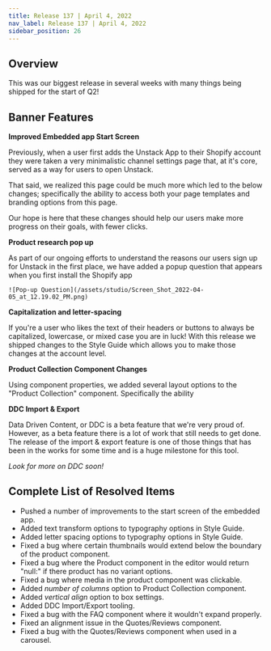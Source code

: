 ```yaml
---
title: Release 137 | April 4, 2022
nav_label: Release 137 | April 4, 2022
sidebar_position: 26
---
```


## Overview

This was our biggest release in several weeks with many things being shipped for the start of Q2!

## Banner Features

**Improved Embedded app Start Screen**

Previously, when a user first adds the Unstack App to their Shopify account they were taken a very minimalistic channel
settings page that, at it's core, served as a way for users to open Unstack.

That said, we realized this page could be much more which led to the below changes; specifically the ability to access
both your page templates and branding options from this page.

Our hope is here that these changes should help our users make more progress on their goals, with fewer clicks.

**Product research pop up**

As part of our ongoing efforts to understand the reasons our users sign up for Unstack in the first place, we have added
a popup question that appears when you first install the Shopify app

    ![Pop-up Question](/assets/studio/Screen_Shot_2022-04-05_at_12.19.02_PM.png)

**Capitalization and letter-spacing**

If you're a user who likes the text of their headers or buttons to always be capitalized, lowercase, or mixed case you
are in luck! With this release we shipped changes to the Style Guide which allows you to make those changes at the
account level.

**Product Collection Component Changes**

Using component properties, we added several layout options to the "Product Collection" component. Specifically the
ability

**DDC Import & Export**

Data Driven Content, or DDC is a beta feature that we're very proud of. However, as a beta feature there is a lot of
work that still needs to get done. The release of the import & export feature is one of those things that has been in
the works for some time and is a huge milestone for this tool.

*Look for more on DDC soon!*

## Complete List of Resolved Items

* Pushed a number of improvements to the start screen of the embedded app.
* Added text transform options to typography options in Style Guide.
* Added letter spacing options to typography options in Style Guide.
* Fixed a bug where certain thumbnails would extend below the boundary of the product component.
* Fixed a bug where the Product component in the editor would return "null:" if there product has no variant options.
* Fixed a bug where media in the product component was clickable.
* Added *number of columns* option to Product Collection component.
* Added *vertical align* option to box settings.
* Added DDC Import/Export tooling.
* Fixed a bug with the FAQ component where it wouldn't expand properly.
* Fixed an alignment issue in the Quotes/Reviews component.
* Fixed a bug with the Quotes/Reviews component when used in a carousel.
